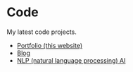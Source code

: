 # Code
My latest code projects.

* [Portfolio (this website)](https://villecodes.com)
* [Blog](https://blog.villecodes.com)
* [NLP (natural language processing) AI](https://github.com/villecodes/Villes-NLP-AI)